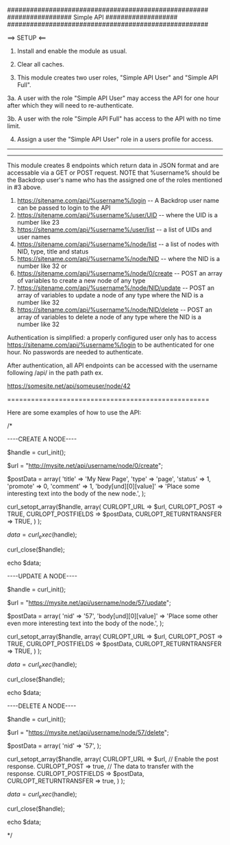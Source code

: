 #####################################################
################# Simple API ###################
#####################################################


  ==> SETUP <==

1. Install and enable the module as usual.

2. Clear all caches.

3. This module creates two user roles, "Simple API User" and "Simple API Full".

  3a. A user with the role "Simple API User" may access the API for one hour after which they will need to re-authenticate.

  3b. A user with the role "Simple API Full" has access to the API with no time limit.

4. Assign a user the "Simple API User" role in a users profile for access.

____________________________________________________
____________________________________________________

This module creates 8 endpoints which return data in JSON format and are accessable via a GET or POST request.
NOTE that %username% should be the Backdrop user's name who has the assigned one of the roles mentioned in #3 above.

1. https://sitename.com/api/%username%/login -- A Backdrop user name can be passed to login to the API
2. https://sitename.com/api/%username%/user/UID -- where the UID is a number like 23
3. https://sitename.com/api/%username%/user/list -- a list of UIDs and user names
4. https://sitename.com/api/%username%/node/list -- a list of nodes with NID, type, title and status
5. https://sitename.com/api/%username%/node/NID -- where the NID is a number like 32 or
6. https://sitename.com/api/%username%/node/0/create -- POST an array of variables to create a new node of any type
7. https://sitename.com/api/%username%/node/NID/update -- POST an array of variables to update a node of any type where the NID is a number like 32
8. https://sitename.com/api/%username%/node/NID/delete -- POST an array of variables to delete a node of any type where the NID is a number like 32

Authentication is simplified: a properly configured user only has to access https://sitename.com/api/%username%/login
to be authenticated for one hour. No passwords are needed to authenticate.

After authentication, all API endpoints can be accessed with the username following /api/ in the path path ex.

https://somesite.net/api/someuser/node/42

===================================================

Here are some examples of how to use the API:

/*

----CREATE A NODE----

$handle = curl_init();

$url = "http://mysite.net/api/username/node/0/create";

$postData = array(
	'title' => 'My New Page',
	'type' => 'page',
	'status' => 1,
	'promote' => 0,
	'comment' => 1,
	'body[und][0][value]' => 'Place some interesting text into the body of the new node.',
);

curl_setopt_array($handle, array(
	CURLOPT_URL => $url,
	CURLOPT_POST => TRUE,
	CURLOPT_POSTFIELDS => $postData,
	CURLOPT_RETURNTRANSFER => TRUE,
	)
);

$data = curl_exec($handle);

curl_close($handle);

echo $data;


----UPDATE A NODE----

$handle = curl_init();

$url = "https://mysite.net/api/username/node/57/update";

$postData = array(
	'nid' => '57',
	'body[und][0][value]' => 'Place some other even more interesting text into the body of the node.',
);

curl_setopt_array($handle, array(
	CURLOPT_URL => $url,
	CURLOPT_POST => TRUE,
	CURLOPT_POSTFIELDS => $postData,
	CURLOPT_RETURNTRANSFER => TRUE,
	)
);

$data = curl_exec($handle);

curl_close($handle);

echo $data;



----DELETE A NODE----

$handle = curl_init();

$url = "https://mysite.net/api/username/node/57/delete";

$postData = array(
	'nid' => '57',
);

curl_setopt_array($handle, array(
	CURLOPT_URL => $url,
	// Enable the post response.
	CURLOPT_POST => true,
	// The data to transfer with the response.
	CURLOPT_POSTFIELDS => $postData,
	CURLOPT_RETURNTRANSFER => true,
	)
);

$data = curl_exec($handle);

curl_close($handle);

echo $data;

*/


